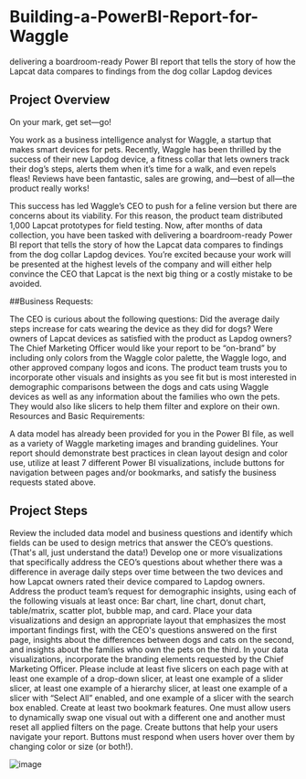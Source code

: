 # Building-a-PowerBI-Report-for-Waggle
delivering a boardroom-ready Power BI report that tells the story of how the Lapcat data compares to findings from the dog collar Lapdog devices

## Project Overview
On your mark, get set—go!

You work as a business intelligence analyst for Waggle, a startup that makes smart devices for pets. Recently, Waggle has been thrilled by the success of their new Lapdog device, a fitness collar that lets owners track their dog’s steps, alerts them when it’s time for a walk, and even repels fleas! Reviews have been fantastic, sales are growing, and—best of all—the product really works!

This success has led Waggle’s CEO to push for a feline version but there are concerns about its viability. For this reason, the product team distributed 1,000 Lapcat prototypes for field testing. Now, after months of data collection, you have been tasked with delivering a boardroom-ready Power BI report that tells the story of how the Lapcat data compares to findings from the dog collar Lapdog devices. You’re excited because your work will be presented at the highest levels of the company and will either help convince the CEO that Lapcat is the next big thing or a costly mistake to be avoided.



##Business Requests:

The CEO is curious about the following questions:
Did the average daily steps increase for cats wearing the device as they did for dogs?
Were owners of Lapcat devices as satisfied with the product as Lapdog owners?
The Chief Marketing Officer would like your report to be “on-brand” by including only colors from the Waggle color palette, the Waggle logo, and other approved company logos and icons.
The product team trusts you to incorporate other visuals and insights as you see fit but is most interested in demographic comparisons between the dogs and cats using Waggle devices as well as any information about the families who own the pets. They would also like slicers to help them filter and explore on their own.
Resources and Basic Requirements:

A data model has already been provided for you in the Power BI file, as well as a variety of Waggle marketing images and branding guidelines. Your report should demonstrate best practices in clean layout design and color use, utilize at least 7 different Power BI visualizations, include buttons for navigation between pages and/or bookmarks, and satisfy the business requests stated above.



## Project Steps
Review the included data model and business questions and identify which fields can be used to design metrics that answer the CEO’s questions. (That's all, just understand the data!)
Develop one or more visualizations that specifically address the CEO’s questions about whether there was a difference in average daily steps over time between the two devices and how Lapcat owners rated their device compared to Lapdog owners.
Address the product team’s request for demographic insights, using each of the following visuals at least once: Bar chart, line chart, donut chart, table/matrix, scatter plot, bubble map, and card.
Place your data visualizations and design an appropriate layout that emphasizes the most important findings first, with the CEO's questions answered on the first page, insights about the differences between dogs and cats on the second, and insights about the families who own the pets on the third.
In your data visualizations, incorporate the branding elements requested by the Chief Marketing Officer.
Please include at least five slicers on each page with at least one example of a drop-down slicer, at least one example of a slider slicer, at least one example of a hierarchy slicer, at least one example of a slicer with “Select All” enabled, and one example of a slicer with the search box enabled.
Create at least two bookmark features. One must allow users to dynamically swap one visual out with a different one and another must reset all applied filters on the page.
Create buttons that help your users navigate your report. Buttons must respond when users hover over them by changing color or size (or both!).




![image](https://github.com/maselim/Building-a-PowerBI-Report-for-Waggle/assets/52356062/c6971e8e-45ea-4149-ae5a-2894f4ab1511)
